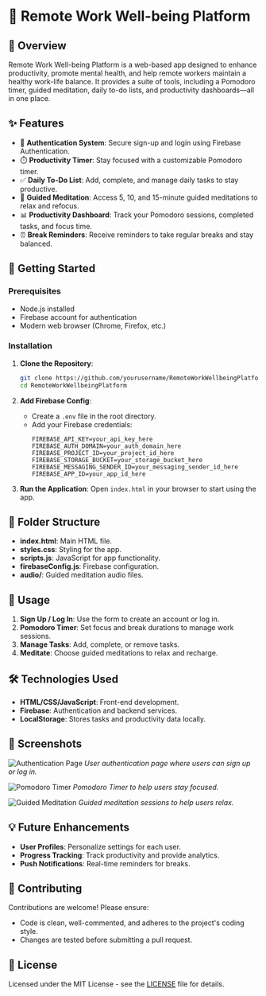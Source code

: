 # 🌱 Remote Work Well-being Platform

## 📖 Overview

Remote Work Well-being Platform is a web-based app designed to enhance productivity, promote mental health, and help remote workers maintain a healthy work-life balance. It provides a suite of tools, including a Pomodoro timer, guided meditation, daily to-do lists, and productivity dashboards—all in one place.

## ✨ Features

- 🔐 **Authentication System**: Secure sign-up and login using Firebase Authentication.
- ⏱️ **Productivity Timer**: Stay focused with a customizable Pomodoro timer.
- ✅ **Daily To-Do List**: Add, complete, and manage daily tasks to stay productive.
- 🧘 **Guided Meditation**: Access 5, 10, and 15-minute guided meditations to relax and refocus.
- 📊 **Productivity Dashboard**: Track your Pomodoro sessions, completed tasks, and focus time.
- ⏰ **Break Reminders**: Receive reminders to take regular breaks and stay balanced.

## 🚀 Getting Started

### Prerequisites

- Node.js installed
- Firebase account for authentication
- Modern web browser (Chrome, Firefox, etc.)

### Installation

1. **Clone the Repository**:
   ```bash
   git clone https://github.com/yourusername/RemoteWorkWellbeingPlatform.git
   cd RemoteWorkWellbeingPlatform
   ```

2. **Add Firebase Config**:
   - Create a `.env` file in the root directory.
   - Add your Firebase credentials:
     ```
     FIREBASE_API_KEY=your_api_key_here
     FIREBASE_AUTH_DOMAIN=your_auth_domain_here
     FIREBASE_PROJECT_ID=your_project_id_here
     FIREBASE_STORAGE_BUCKET=your_storage_bucket_here
     FIREBASE_MESSAGING_SENDER_ID=your_messaging_sender_id_here
     FIREBASE_APP_ID=your_app_id_here
     ```

3. **Run the Application**:
   Open `index.html` in your browser to start using the app.

## 📂 Folder Structure

- **index.html**: Main HTML file.
- **styles.css**: Styling for the app.
- **scripts.js**: JavaScript for app functionality.
- **firebaseConfig.js**: Firebase configuration.
- **audio/**: Guided meditation audio files.

## 🔧 Usage

1. **Sign Up / Log In**: Use the form to create an account or log in.
2. **Pomodoro Timer**: Set focus and break durations to manage work sessions.
3. **Manage Tasks**: Add, complete, or remove tasks.
4. **Meditate**: Choose guided meditations to relax and recharge.

## 🛠️ Technologies Used

- **HTML/CSS/JavaScript**: Front-end development.
- **Firebase**: Authentication and backend services.
- **LocalStorage**: Stores tasks and productivity data locally.

## 📸 Screenshots

![Authentication Page](https://via.placeholder.com/800x400)
*User authentication page where users can sign up or log in.*

![Pomodoro Timer](https://via.placeholder.com/800x400)
*Pomodoro Timer to help users stay focused.*

![Guided Meditation](https://via.placeholder.com/800x400)
*Guided meditation sessions to help users relax.*

## 💡 Future Enhancements

- **User Profiles**: Personalize settings for each user.
- **Progress Tracking**: Track productivity and provide analytics.
- **Push Notifications**: Real-time reminders for breaks.

## 🤝 Contributing

Contributions are welcome! Please ensure:
- Code is clean, well-commented, and adheres to the project's coding style.
- Changes are tested before submitting a pull request.

## 📜 License

Licensed under the MIT License - see the [LICENSE](LICENSE) file for details.
